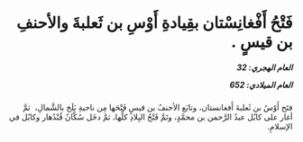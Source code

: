 <h1 dir="rtl">فَتْحُ أَفْغانِسْتان بقِيادةِ أَوْسِ بن ثَعلبةَ والأحنفِ بن قيسٍ .</h1>

<h5 dir="rtl">العام الهجري:  32

العام الميلادي: 652

</h5>

<p dir="rtl">فتَح أَوْسُ بن ثَعلبةَ أَفغانستان، وتابَع الأحنفُ بن قيسٍ فَتْحَها مِن ناحيةِ بَلَخ بالشَّمالِ،  ثمَّ أغار على كابُل عبدُ الرَّحمن بن محمَّدٍ، وتَمَّ فَتْحُ البِلادِ كلِّها، ثمَّ دخَل سُكَّانُ قُنْدُهار وكابُل في الإسلامِ.</p></br>
